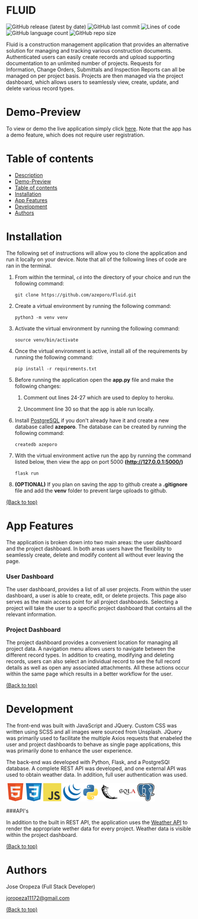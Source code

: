 

# FLUID

![GitHub release (latest by date)](https://img.shields.io/github/v/release/azeporo/fluid?color=orange)
![GitHub last commit](https://img.shields.io/github/last-commit/azeporo/fluid)
![Lines of code](https://img.shields.io/tokei/lines/github/azeporo/fluid)
![GitHub language count](https://img.shields.io/github/languages/count/azeporo/fluid?color=red)
![GitHub repo size](https://img.shields.io/github/repo-size/azeporo/fluid?color=cyan)

Fluid is a construction management application that provides an alternative solution for managing and tracking various construction documents. Authenticated users can easily create records and upload supporting documentation to an unlimited number of projects. Requests for Information, Change Orders, Submittals and Inspection Reports can all be managed on per project basis. Projects are then managed via the project dashboard, which allows users to seamlessly view, create, update, and delete various record types.

# Demo-Preview
To view or demo the live application simply click [here](https://fluid-construction-management.herokuapp.com/). Note that the app has a demo feature, which does not require user registration. 

# Table of contents
- [Description](#fluid)
- [Demo-Preview](#demo-preview)
- [Table of contents](#table-of-contents)
- [Installation](#installation)
- [App Features](#app-features)
- [Development](#development)
- [Authors](#authors)

# Installation

The following set of instructions will allow you to clone the application and run it locally on your device. Note that all of the following lines of code are ran in the terminal.

1. From within the terminal, `cd` into the directory of your choice and run the following command:

    ```
    git clone https://github.com/azeporo/Fluid.git
    ```

2. Create a virtual environment by running the following command: 
	
	```
	python3 -m venv venv
	```

3. Activate the virtual environment by running the following command:

	```
	source venv/bin/activate 
	```
	
4. Once the virtual environment is active, install all of the requirements by running the following command:

	```
	pip install -r requirements.txt
	```
	
5. Before running the application open the **app.py** file and make the following changes:
	
	1. Comment out lines 24-27 which are used to deploy to heroku.
	
	2. Uncomment line 30 so that the app is able run locally.
	
6. Install [PostgreSQL](https://www.postgresql.org/) if you don't already have it and create a new database called **azeporo**. The database can be created by running the following command:

	```
	createdb azeporo
	``` 

7. With the virtual environment active run the app by running the command listed below, then view the app on port 5000 **(http://127.0.0.1:5000/)**

	```
	flask run
	```

8. **(OPTIONAL)** If you plan on saving the app to github create a **.gitignore** file and add the **venv** folder to prevent large uploads to github.
	
[(Back to top)](#table-of-contents)

# App Features

The application is broken down into two main areas: the user dashboard and the project dashboard. In both areas users have the flexibility to seamlessly create, delete and modify content all without ever leaving the page.

### User Dashboard
The user dashboard, provides a list of all user projects. From within the user dashboard, a user is able to create, edit, or delete projects. This page also serves as the main access point for all project dashboards. Selecting a project will take the user to a specific project dashboard that contains all the relevant information.

### Project Dashboard

The project dashboard provides a convenient location for managing all project data. A navigation menu allows users to navigate between the different record types. In addition to creating, modifying and deleting records, users can also select an individual record to see the full record details as well as open any associated attachments. All these actions occur within the same page which results in a better workflow for the user.

[(Back to top)](#table-of-contents)

# Development
  
The front-end was built with JavaScript and JQuery. Custom CSS was written using SCSS and all images were sourced from Unsplash. JQuery was primarily used to facilitate the multiple Axios requests that enabeled the user and project dashboards to behave as single page applications, this was primarily done to enhance the user experience.

The back-end was developed with Python, Flask, and a PostgreSQl database. A complete REST API was developed, and one external API was used to obtain weather data. In addition, full user authentication was used.

<img src="https://github.com/devicons/devicon/blob/master/icons/html5/html5-original.svg" alt="HTML Logo" height="50px" width="50px"><img src="https://github.com/devicons/devicon/blob/master/icons/css3/css3-original.svg" alt="CSS Logo" height="50px" width="50px"><img src="https://github.com/devicons/devicon/blob/master/icons/javascript/javascript-original.svg" alt="JavaScript Logo" height="50px" width="50px"> <img src="https://github.com/devicons/devicon/blob/master/icons/jquery/jquery-original.svg" alt="JQuery Logo" height="50px" width="50px"><img src="https://github.com/devicons/devicon/blob/master/icons/python/python-original.svg" alt="Python Logo" height="50px" width="50px"><img src="https://github.com/devicons/devicon/blob/master/icons/flask/flask-original.svg" alt="Flask Logo" height="50px" width="50px"><img src="https://github.com/devicons/devicon/blob/master/icons/sqlalchemy/sqlalchemy-original.svg" alt="SQLAlchemy Logo" height="50px" width="50px"><img src="https://github.com/devicons/devicon/blob/master/icons/postgresql/postgresql-original.svg" alt="PostgreSQL Logo" height="50px" width="50px">

###API's

In addition to the built in REST API, the application uses the [Weather API](https://www.weatherapi.com/) to render the appropriate wether data for every project. Weather data is visible within the project dashboard. 


[(Back to top)](#table-of-contents)

# Authors

Jose Oropeza (Full Stack Developer)

joropeza11172@gmail.com

[(Back to top)](#table-of-contents)
